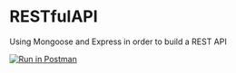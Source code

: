 # RESTfulAPI

Using Mongoose and Express in order to build a REST API

[![Run in Postman](https://run.pstmn.io/button.svg)](https://app.getpostman.com/run-collection/578831c154f52968c025)
